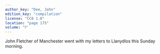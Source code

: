 ```yaml
---
author_key: "Dee, John"
edition_key: "compilation"
license: "CC0 1.0"
location: "page 175"
volume: "Ⅰ"
---
```

John Fletcher of Manchester went with my letters to Llanydlos this Sunday
morning.
